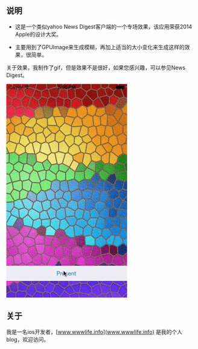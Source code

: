 

## 说明

* 这是一个类似yahoo News Digest客户端的一个专场效果，该应用荣获2014 Apple的设计大奖。

* 主要用到了GPUImage来生成模糊，再加上适当的大小变化来生成这样的效果，很简单。


关于效果，我制作了gif，但是效果不是很好，如果您感兴趣，可以参见News Digest。


![screen](./screen/screen.gif)


 
## 关于

我是一名ios开发者，[www.wwwlife.info](www.wwwlife.info) 是我的个人blog，欢迎访问。